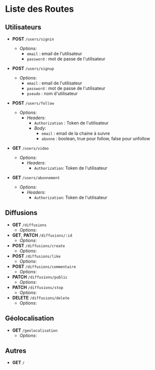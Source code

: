 # Liste des Routes

## Utilisateurs

- **POST** `/users/signin`
    - *Options*: 
        - `email` : email de l'utilisateur
        - `password` : mot de passe de l'utilisateur


- **POST** `/users/signup`
    - *Options*:
        - `email` : email de l'utilisateur
        - `password` : mot de passe de l'utilisateur
        - `pseudo` : nom d'utilisateur


- **POST** `/users/follow`
    - *Options*:
      - *Headers*: 
          - `Authorization` : Token de l'utilisateur
        - *Body*:
            - `email` : email de la chaine à suivre
            - `abonne` : boolean, true pour follow, false pour unfollow


- **GET** `/users/video`
    - *Options*:
      - *Headers*: 
          - `Authorization`: Token de l'utilisateur
      
- **GET** `/users/abonnement`
    - *Options*:
        - *Headers*: 
            - `Authorization`: Token de l'utilisateur

## Diffusions

- **GET** `/diffusions`
    - *Options*:
- **GET**, **PATCH** `/diffusions/:id`
    - *Options*:
- **POST** `/diffusions/create`
    - *Options*:
- **POST** `/diffusions/like`
    - *Options*:
- **POST** `/diffusions/commentaire`
    - *Options*:
- **PATCH** `/diffusions/public`
    - *Options*:
- **PATCH** `/diffusions/stop`
    - *Options*:
- **DELETE** `/diffusions/delete`
    - *Options*:

## Géolocalisation

- **GET** `/geolocalisation`
    - *Options*:

## Autres

- **GET** `/`
